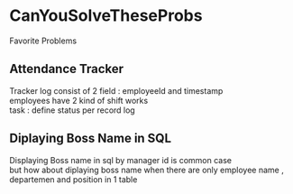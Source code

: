 # CanYouSolveTheseProbs
Favorite Problems


## Attendance Tracker

Tracker log consist of 2 field : employeeId and timestamp  
employees have 2 kind of shift works   
task : define status per record log 

## Diplaying Boss Name in SQL

Displaying Boss name in sql by manager id is common case  
but how about diplaying boss name when there are only employee name ,  
departemen and position in 1 table 
